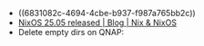 - ((6831082c-4694-4cbe-b937-f987a765bb2c))
- [NixOS 25.05 released | Blog | Nix & NixOS](https://nixos.org/blog/announcements/2025/nixos-2505/)
- Delete empty dirs on QNAP:
  ```bash
  ```